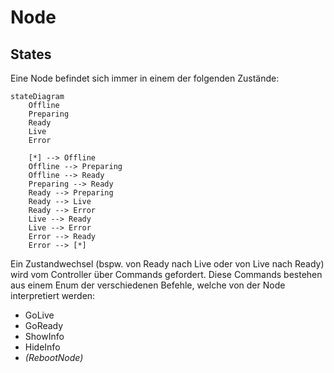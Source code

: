 # Node

## States
Eine Node befindet sich immer in einem der folgenden Zustände:

```mermaid
stateDiagram
    Offline
    Preparing
    Ready
    Live
    Error

    [*] --> Offline
    Offline --> Preparing
    Offline --> Ready
    Preparing --> Ready
    Ready --> Preparing
    Ready --> Live
    Ready --> Error
    Live --> Ready
    Live --> Error
    Error --> Ready
    Error --> [*]
```

Ein Zustandwechsel (bspw. von Ready nach Live oder von Live nach Ready) wird vom Controller über Commands gefordert. Diese Commands bestehen aus einem Enum der verschiedenen Befehle, welche von der Node interpretiert werden:
- GoLive
- GoReady
- ShowInfo
- HideInfo
- _(RebootNode)_

